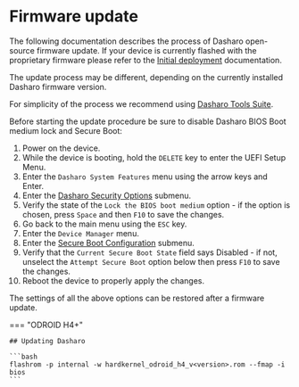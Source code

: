 # Firmware update

The following documentation describes the process of Dasharo open-source
firmware update. If your device is currently flashed with the proprietary
firmware please refer to the [Initial deployment](initial-deployment.md)
documentation.

The update process may be different, depending on the currently installed
Dasharo firmware version.

For simplicity of the process we recommend using
[Dasharo Tools Suite](../../dasharo-tools-suite/overview.md).

Before starting the update procedure be sure to disable Dasharo BIOS Boot
medium lock and Secure Boot:

1. Power on the device.
2. While the device is booting, hold the `DELETE` key to enter the UEFI Setup
    Menu.
3. Enter the `Dasharo System Features` menu using the arrow keys and Enter.
4. Enter the [Dasharo Security Options](https://docs.dasharo.com/dasharo-menu-docs/dasharo-system-features/#dasharo-security-options)
    submenu.
5. Verify the state of the `Lock the BIOS boot medium` option - if the option
    is chosen, press `Space` and then `F10` to save the changes.
6. Go back to the main menu using the `ESC` key.
7. Enter the `Device Manager` menu.
8. Enter the [Secure Boot Configuration](https://docs.dasharo.com/dasharo-menu-docs/device-manager/#secure-boot-configuration)
    submenu.
9. Verify that the `Current Secure Boot State` field says Disabled - if not,
    unselect the `Attempt Secure Boot` option below then press `F10` to save
    the changes.
10. Reboot the device to properly apply the changes.

The settings of all the above options can be restored after a firmware
update.

=== "ODROID H4+"

    ## Updating Dasharo

    ```bash
    flashrom -p internal -w hardkernel_odroid_h4_v<version>.rom --fmap -i bios
    ```
